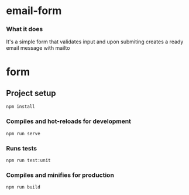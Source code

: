 # email-form

### What it does

It's a simple form that validates input and upon submiting creates a ready email message with mailto


# form

## Project setup

```
npm install
```

### Compiles and hot-reloads for development

```
npm run serve
```

### Runs tests

```
npm run test:unit
```

### Compiles and minifies for production

```
npm run build
```

